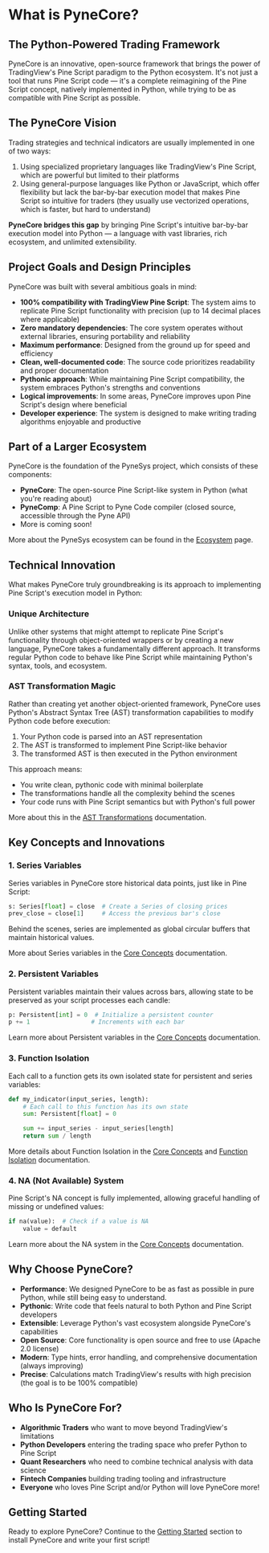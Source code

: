 <!--
---
weight: 101
title: "What is PyneCore"
description: "Introduction to PyneCore and its core concepts"
icon: "code"
date: "2025-03-31"
lastmod: "2025-03-31"
draft: false
toc: true
---
-->

# What is PyneCore?

## The Python-Powered Trading Framework

PyneCore is an innovative, open-source framework that brings the power of TradingView's Pine Script paradigm to the Python ecosystem. It's not just a tool that runs Pine Script code — it's a complete reimagining of the Pine Script concept, natively implemented in Python, while trying to be as compatible with Pine Script as possible.

## The PyneCore Vision

Trading strategies and technical indicators are usually implemented in one of two ways:

1. Using specialized proprietary languages like TradingView's Pine Script, which are powerful but limited to their platforms
2. Using general-purpose languages like Python or JavaScript, which offer flexibility but lack the bar-by-bar execution model that makes Pine Script so intuitive for traders (they usually use vectorized operations, which is faster, but hard to understand)

**PyneCore bridges this gap** by bringing Pine Script's intuitive bar-by-bar execution model into Python — a language with vast libraries, rich ecosystem, and unlimited extensibility.

## Project Goals and Design Principles

PyneCore was built with several ambitious goals in mind:

- **100% compatibility with TradingView Pine Script**: The system aims to replicate Pine Script functionality with precision (up to 14 decimal places where applicable)
- **Zero mandatory dependencies**: The core system operates without external libraries, ensuring portability and reliability
- **Maximum performance**: Designed from the ground up for speed and efficiency
- **Clean, well-documented code**: The source code prioritizes readability and proper documentation
- **Pythonic approach**: While maintaining Pine Script compatibility, the system embraces Python's strengths and conventions
- **Logical improvements**: In some areas, PyneCore improves upon Pine Script's design where beneficial
- **Developer experience**: The system is designed to make writing trading algorithms enjoyable and productive

## Part of a Larger Ecosystem

PyneCore is the foundation of the PyneSys project, which consists of these components:

- **PyneCore**: The open-source Pine Script-like system in Python (what you're reading about)
- **PyneComp**: A Pine Script to Pyne Code compiler (closed source, accessible through the Pyne API)
- More is coming soon!

More about the PyneSys ecosystem can be found in the [Ecosystem](/docs/overview/ecosystem/) page.

## Technical Innovation

What makes PyneCore truly groundbreaking is its approach to implementing Pine Script's execution model in Python:

### Unique Architecture

Unlike other systems that might attempt to replicate Pine Script's functionality through object-oriented wrappers or by creating a new language, PyneCore takes a fundamentally different approach. It transforms regular Python code to behave like Pine Script while maintaining Python's syntax, tools, and ecosystem.

### AST Transformation Magic

Rather than creating yet another object-oriented framework, PyneCore uses Python's Abstract Syntax Tree (AST) transformation capabilities to modify Python code before execution:

1. Your Python code is parsed into an AST representation
2. The AST is transformed to implement Pine Script-like behavior
3. The transformed AST is then executed in the Python environment

This approach means:
- You write clean, pythonic code with minimal boilerplate
- The transformations handle all the complexity behind the scenes
- Your code runs with Pine Script semantics but with Python's full power

More about this in the [AST Transformations](../advanced/ast-transformations.md) documentation.

## Key Concepts and Innovations

### 1. Series Variables

Series variables in PyneCore store historical data points, just like in Pine Script:

```python
s: Series[float] = close  # Create a Series of closing prices
prev_close = close[1]     # Access the previous bar's close
```

Behind the scenes, series are implemented as global circular buffers that maintain historical values.

More about Series variables in the [Core Concepts](../overview/core-concepts.md#3-series-variables) documentation.

### 2. Persistent Variables

Persistent variables maintain their values across bars, allowing state to be preserved as your script processes each candle:

```python
p: Persistent[int] = 0  # Initialize a persistent counter
p += 1                 # Increments with each bar
```

Learn more about Persistent variables in the [Core Concepts](../overview/core-concepts.md#2-persistent-variables) documentation.

### 3. Function Isolation

Each call to a function gets its own isolated state for persistent and series variables:

```python
def my_indicator(input_series, length):
    # Each call to this function has its own state
    sum: Persistent[float] = 0

    sum += input_series - input_series[length]
    return sum / length
```

More details about Function Isolation in the [Core Concepts](../overview/core-concepts.md#4-function-isolation) and [Function Isolation](../advanced/function-isolation.md) documentation.

### 4. NA (Not Available) System

Pine Script's NA concept is fully implemented, allowing graceful handling of missing or undefined values:

```python
if na(value):  # Check if a value is NA
    value = default
```

Learn more about the NA system in the [Core Concepts](../overview/core-concepts.md#5-na-not-available-system) documentation.

## Why Choose PyneCore?

- **Performance**: We designed PyneCore to be as fast as possible in pure Python, while still being easy to understand.
- **Pythonic**: Write code that feels natural to both Python and Pine Script developers
- **Extensible**: Leverage Python's vast ecosystem alongside PyneCore's capabilities
- **Open Source**: Core functionality is open source and free to use (Apache 2.0 license)
- **Modern**: Type hints, error handling, and comprehensive documentation (always improving)
- **Precise**: Calculations match TradingView's results with high precision (the goal is to be 100% compatible)

## Who Is PyneCore For?

- **Algorithmic Traders** who want to move beyond TradingView's limitations
- **Python Developers** entering the trading space who prefer Python to Pine Script
- **Quant Researchers** who need to combine technical analysis with data science
- **Fintech Companies** building trading tooling and infrastructure
- **Everyone** who loves Pine Script and/or Python will love PyneCore more!

## Getting Started

Ready to explore PyneCore? Continue to the [Getting Started](/docs/getting-started/) section to install PyneCore and write your first script!
